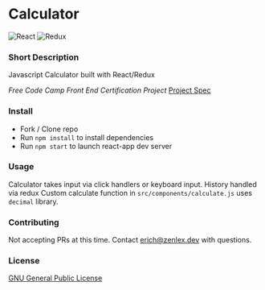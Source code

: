 # Calculator 

![React](https://img.shields.io/badge/react-%2320232a.svg?style=for-the-badge&logo=react&logoColor=%2361DAFB)
![Redux](https://img.shields.io/badge/redux-%23593d88.svg?style=for-the-badge&logo=redux&logoColor=white)
### Short Description
Javascript Calculator built with React/Redux

*Free Code Camp Front End Certification Project*
[Project Spec](https://www.freecodecamp.org/learn/front-end-development-libraries/front-end-development-libraries-projects/build-a-javascript-calculator)
### Install
- Fork / Clone repo
- Run `npm install` to install dependencies
- Run `npm start` to launch react-app dev server
### Usage
Calculator takes input via click handlers or keyboard input.
History handled via redux
Custom calculate function in `src/components/calculate.js` uses `decimal` library. 
### Contributing
Not accepting PRs at this time. Contact erich@zenlex.dev with questions. 
### License
[GNU General Public License](https://opensource.org/licenses/GPL-3.0)